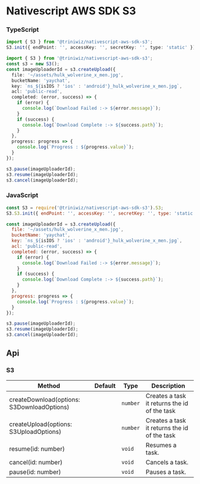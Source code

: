 # Nativescript AWS SDK S3

### TypeScript

```ts
import { S3 } from '@triniwiz/nativescript-aws-sdk-s3';
S3.init({ endPoint: '', accessKey: '', secretKey: '', type: 'static' }); // <= Try calling this before the app starts
```

```ts
import { S3 } from '@triniwiz/nativescript-aws-sdk-s3';
const s3 = new S3();
const imageUploaderId = s3.createUpload({
  file: '~/assets/hulk_wolverine_x_men.jpg',
  bucketName: 'yaychat',
  key: `ns_${isIOS ? 'ios' : 'android'}_hulk_wolverine_x_men.jpg`,
  acl: 'public-read',
  completed: (error, success) => {
    if (error) {
      console.log(`Download Failed :-> ${error.message}`);
    }
    if (success) {
      console.log(`Download Complete :-> ${success.path}`);
    }
  },
  progress: progress => {
    console.log(`Progress : ${progress.value}`);
  }
});

s3.pause(imageUploaderId);
s3.resume(imageUploaderId);
s3.cancel(imageUploaderId);
```

### JavaScript

```js
const S3 = require('@triniwiz/nativescript-aws-sdk-s3').S3;
S3.S3.init({ endPoint: '', accessKey: '', secretKey: '', type: 'static' }); // <= Try calling this before the app starts
```

```js
const imageUploaderId = s3.createUpload({
  file: '~/assets/hulk_wolverine_x_men.jpg',
  bucketName: 'yaychat',
  key: `ns_${isIOS ? 'ios' : 'android'}_hulk_wolverine_x_men.jpg`,
  acl: 'public-read',
  completed: (error, success) => {
    if (error) {
      console.log(`Download Failed :-> ${error.message}`);
    }
    if (success) {
      console.log(`Download Complete :-> ${success.path}`);
    }
  },
  progress: progress => {
    console.log(`Progress : ${progress.value}`);
  }
});

s3.pause(imageUploaderId);
s3.resume(imageUploaderId);
s3.cancel(imageUploaderId);
```

## Api

### S3

| Method                                   | Default | Type                         | Description                                       |
| ---------------------------------------- | ------- | ---------------------------- |-----------------------------------------------------|
| createDownload(options: S3DownloadOptions) |         | `number`                     | Creates a task it returns the id of the task |
| createUpload(options: S3UploadOptions)    |         | `number`                     | Creates a task it returns the id of the task |
| resume(id: number)                       |         | `void`                       | Resumes a task.                              |
| cancel(id: number)                       |         | `void`                       | Cancels a task.                              |
| pause(id: number)                        |         | `void`                       | Pauses a task.                               |
